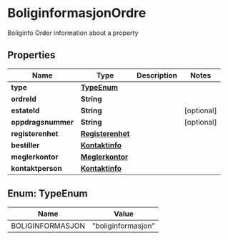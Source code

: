 

# BoliginformasjonOrdre

Boliginfo Order information about a property

## Properties

| Name | Type | Description | Notes |
|------------ | ------------- | ------------- | -------------|
|**type** | [**TypeEnum**](#TypeEnum) |  |  |
|**ordreId** | **String** |  |  |
|**estateId** | **String** |  |  [optional] |
|**oppdragsnummer** | **String** |  |  [optional] |
|**registerenhet** | [**Registerenhet**](Registerenhet.md) |  |  |
|**bestiller** | [**Kontaktinfo**](Kontaktinfo.md) |  |  |
|**meglerkontor** | [**Meglerkontor**](Meglerkontor.md) |  |  |
|**kontaktperson** | [**Kontaktinfo**](Kontaktinfo.md) |  |  |



## Enum: TypeEnum

| Name | Value |
|---- | -----|
| BOLIGINFORMASJON | &quot;boliginformasjon&quot; |



